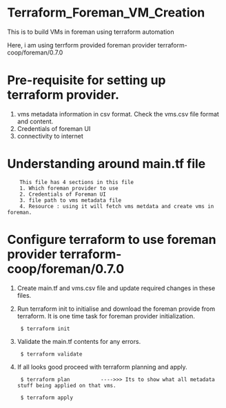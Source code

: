 # Terraform_Foreman_VM_Creation
This is to build VMs in foreman using terraform automation

Here, i am using terrform provided foreman provider terraform-coop/foreman/0.7.0

# Pre-requisite for setting up terraform provider.
1. vms metadata information in csv format. Check the vms.csv file format and content.
2. Credentials of foreman UI
3. connectivity to internet

# Understanding around main.tf file

        This file has 4 sections in this file
        1. Which foreman provider to use
        2. Credentials of Foreman UI
        3. file path to vms metadata file
        4. Resource : using it will fetch vms metdata and create vms in foreman.

# Configure terraform to use foreman provider terraform-coop/foreman/0.7.0

1. Create main.tf and vms.csv file and update required changes in these files.

2. Run terraform init to initialise and download the foreman provide from terraform. It is one time task for foreman provider initialization.

        $ terraform init

3. Validate the main.tf contents for any errors.

        $ terraform validate

4. If all looks good proceed with terraform planning and apply.

        $ terraform plan          ---->>> Its to show what all metadata stuff being applied on that vms.
   
        $ terraform apply
